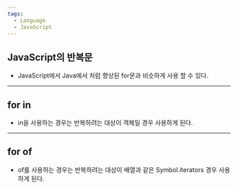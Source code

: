 ```yaml
---
tags:
  - Language
  - JavaScript
---
```

## JavaScript의 반복문
- JavaScript에서 Java에서 처럼 향상된 for문과 비슷하게 사용 할 수 있다.
---
## for in
- in을 사용하는 경우는 반복하려는 대상이 객체일 경우 사용하게 된다.
---
## for of
- of를 사용하는 경우는 반복하려는 대상이 배열과 같은 Symbol.iterators 경우 사용하게 된다.